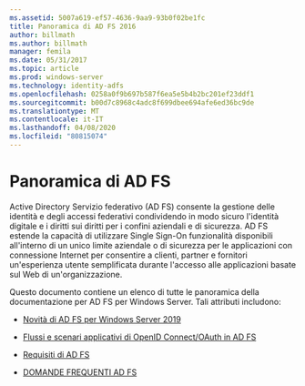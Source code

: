 ```yaml
---
ms.assetid: 5007a619-ef57-4636-9aa9-93b0f02be1fc
title: Panoramica di AD FS 2016
author: billmath
ms.author: billmath
manager: femila
ms.date: 05/31/2017
ms.topic: article
ms.prod: windows-server
ms.technology: identity-adfs
ms.openlocfilehash: 0258a0f9b697b587f6ea5e5b4b2bc201ef23ddf1
ms.sourcegitcommit: b00d7c8968c4adc8f699dbee694afe6ed36bc9de
ms.translationtype: MT
ms.contentlocale: it-IT
ms.lasthandoff: 04/08/2020
ms.locfileid: "80815074"
---
```

# <a name="ad-fs-overview"></a>Panoramica di AD FS

Active Directory Servizio federativo (AD FS) consente la gestione delle identità e degli accessi federativi condividendo in modo sicuro l'identità digitale e i diritti sui diritti per i confini aziendali e di sicurezza. AD FS estende la capacità di utilizzare Single Sign-On funzionalità disponibili all'interno di un unico limite aziendale o di sicurezza per le applicazioni con connessione Internet per consentire a clienti, partner e fornitori un'esperienza utente semplificata durante l'accesso alle applicazioni basate sul Web di un'organizzazione.

Questo documento contiene un elenco di tutte le panoramica della documentazione per AD FS per Windows Server. Tali attributi includono:
  
  
* [Novità di AD FS per Windows Server 2019](../ad-fs/overview/whats-new-active-directory-federation-services-windows-server.md)  
  
* [Flussi e scenari applicativi di OpenID Connect/OAuth in AD FS](../ad-fs/overview/ad-fs-openid-connect-oauth-flows-scenarios.md) 

* [Requisiti di AD FS](../ad-fs/overview/AD-FS-2016-Requirements.md)

* [DOMANDE FREQUENTI AD FS](../ad-fs/overview/AD-FS-FAQ.md)

  
  

